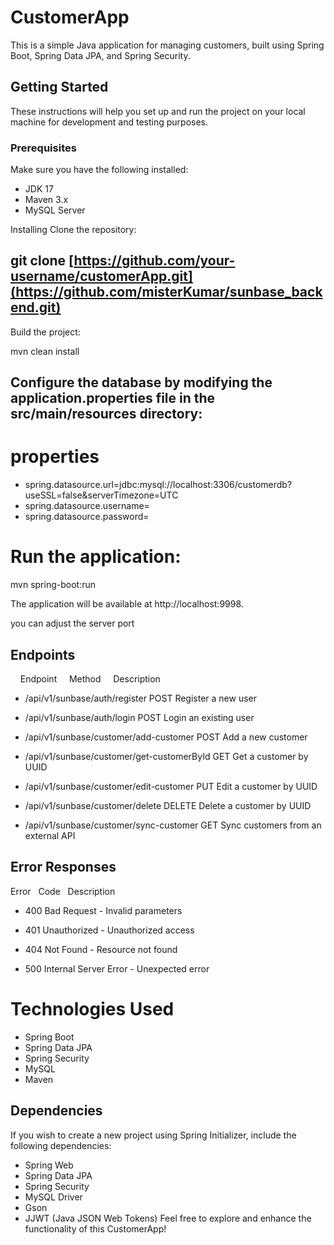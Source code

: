 
# CustomerApp
This is a simple Java application for managing customers, built using Spring Boot, Spring Data JPA, and Spring Security.

## Getting Started
These instructions will help you set up and run the project on your local machine for development and testing purposes.

### Prerequisites
Make sure you have the following installed:

* JDK 17
* Maven 3.x
* MySQL Server

Installing
Clone the repository:


## git clone [https://github.com/your-username/customerApp.git](https://github.com/misterKumar/sunbase_backend.git)
Build the project:


mvn clean install

## Configure the database by modifying the application.properties file in the src/main/resources directory:

# properties

* spring.datasource.url=jdbc:mysql://localhost:3306/customerdb?useSSL=false&serverTimezone=UTC
* spring.datasource.username=
* spring.datasource.password=

# Run the application:


mvn spring-boot:run

The application will be available at http://localhost:9998.

you can adjust the server port 

## Endpoints
&nbsp;&nbsp;&nbsp;&nbsp;Endpoint&nbsp;&nbsp;&nbsp;&nbsp; Method&nbsp;&nbsp; 	&nbsp;&nbsp;Description
* /api/v1/sunbase/auth/register	POST	Register a new user

* /api/v1/sunbase/auth/login	POST	Login an existing user

* /api/v1/sunbase/customer/add-customer	POST	Add a new customer

* /api/v1/sunbase/customer/get-customerById	GET	Get a customer by UUID

* /api/v1/sunbase/customer/edit-customer	PUT	Edit a customer by UUID

* /api/v1/sunbase/customer/delete	DELETE	Delete a customer by UUID

* /api/v1/sunbase/customer/sync-customer	GET	Sync customers from an external API

## Error Responses
Error&nbsp;&nbsp; Code&nbsp;&nbsp;	Description
* 400	Bad Request - Invalid parameters

* 401	Unauthorized - Unauthorized access

* 404	Not Found - Resource not found

* 500	Internal Server Error - Unexpected error

# Technologies Used
* Spring Boot
* Spring Data JPA
* Spring Security
* MySQL
* Maven

## Dependencies
If you wish to create a new project using Spring Initializer, include the following dependencies:

* Spring Web
* Spring Data JPA
* Spring Security
* MySQL Driver
* Gson
* JJWT (Java JSON Web Tokens)
Feel free to explore and enhance the functionality of this CustomerApp!
